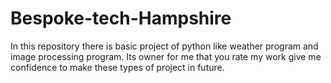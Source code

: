 # Bespoke-tech-Hampshire
In this repository there is  basic project of python like weather program and image processing program.
Its owner for me that you rate my work give me confidence to make these types of project in future.
